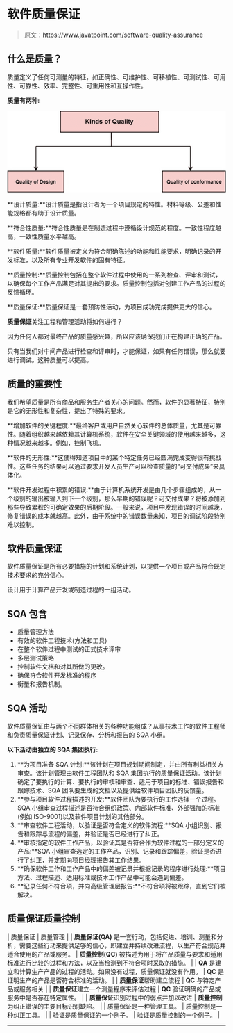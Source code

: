 # 软件质量保证

> 原文：<https://www.javatpoint.com/software-quality-assurance>

## 什么是质量？

质量定义了任何可测量的特征，如正确性、可维护性、可移植性、可测试性、可用性、可靠性、效率、完整性、可重用性和互操作性。

**质量有两种:**

![Software Quality Assurance](img/561101da8cffba075977fb49dba8805f.png)

**设计质量:**设计质量是指设计者为一个项目规定的特性。材料等级、公差和性能规格都有助于设计质量。

**符合性质量:**符合性质量是在制造过程中遵循设计规范的程度。一致性程度越高，一致性质量水平越高。

**软件质量:**软件质量被定义为符合明确陈述的功能和性能要求，明确记录的开发标准，以及所有专业开发软件的固有特征。

**质量控制:**质量控制包括在整个软件过程中使用的一系列检查、评审和测试，以确保每个工作产品满足对其提出的要求。质量控制包括对创建工作产品的过程的反馈循环。

**质量保证:**质量保证是一套预防性活动，为项目成功完成提供更大的信心。

**质量保证**关注工程和管理活动将如何进行？

因为任何人都对最终产品的质量感兴趣，所以应该确保我们正在构建正确的产品。

只有当我们对中间产品进行检查和评审时，才能保证，如果有任何错误，那么就要进行调试。这种质量可以提高。

## 质量的重要性

我们希望质量是所有商品和服务生产者关心的问题。然而，软件的显著特征，特别是它的无形性和复杂性，提出了特殊的要求。

**增加软件的关键程度:**最终客户或用户自然关心软件的总体质量，尤其是可靠性。随着组织越来越依赖其计算机系统，软件在安全关键领域的使用越来越多，这种情况越来越多。例如，控制飞机。

**软件的无形性:**这使得知道项目中的某个特定任务已经圆满完成变得很有挑战性。这些任务的结果可以通过要求开发人员生产可以检查质量的“可交付成果”来具体化。

**软件开发过程中积累的错误:**由于计算机系统开发是由几个步骤组成的，从一个级别的输出被输入到下一个级别，那么早期的错误呢？可交付成果？将被添加到那些导致累积的可确定效果的后期阶段。一般来说，项目中发现错误的时间越晚，修复错误的成本就越高。此外，由于系统中的错误数量未知，项目的调试阶段特别难以控制。

## 软件质量保证

软件质量保证是所有必要措施的计划和系统计划，以提供一个项目或产品符合既定技术要求的充分信心。

设计用于计算产品开发或制造过程的一组活动。

## SQA 包含

*   质量管理方法
*   有效的软件工程技术(方法和工具)
*   在整个软件过程中测试的正式技术评审
*   多层测试策略
*   控制软件文档和对其所做的更改。
*   确保符合软件开发标准的程序
*   衡量和报告机制。

## SQA 活动

软件质量保证由与两个不同群体相关的各种功能组成？从事技术工作的软件工程师和负责质量保证计划、记录保存、分析和报告的 SQA 小组。

**以下活动由独立的 SQA 集团执行:**

1.  **为项目准备 SQA 计划:**该计划在项目规划期间制定，并由所有利益相关方审查。该计划管理由软件工程团队和 SQA 集团执行的质量保证活动。该计划确定了要执行的计算、要执行的审核和审查、适用于项目的标准、错误报告和跟踪技术、SQA 团队要生成的文档以及提供给软件项目团队的反馈量。
2.  **参与项目软件过程描述的开发:**软件团队为要执行的工作选择一个过程。SQA 小组审查过程描述是否符合组织政策、内部软件标准、外部强加的标准(例如 ISO-9001)以及软件项目计划的其他部分。
3.  **审查软件工程活动，以验证是否符合定义的软件流程:**SQA 小组识别、报告和跟踪与流程的偏差，并验证是否已经进行了纠正。
4.  **审核指定的软件工作产品，以验证其是否符合作为软件过程的一部分定义的产品:**SQA 小组审查选定的工作产品，识别、记录和跟踪偏差，验证是否进行了纠正，并定期向项目经理报告其工作结果。
5.  **确保软件工作和工作产品中的偏差被记录并根据记录的程序进行处理:**项目方法、过程描述、适用标准或技术工作产品中可能会遇到偏差。
6.  **记录任何不符合项，并向高级管理层报告:**不符合项将被跟踪，直到它们被解决。

## 质量保证质量控制

| 质量保证 | 质量管理 |
| **质量保证(QA)** 是一套行动，包括促进、培训、测量和分析，需要这些行动来提供足够的信心，即建立并持续改进流程，以生产符合规范并适合使用的产品或服务。 | **质量控制(QC)** 被描述为用于将产品质量与要求和适用标准进行比较的过程和方法，以及当检测到不符合项时采取的措施。 |
| **QA** 是建立和计算生产产品的过程的活动。如果没有过程，质量保证就没有作用。 | **QC** 是证明生产的产品是否符合标准的活动。 |
| **质量保证**帮助建立流程 | **QC** 与特定产品或服务相关 |
| **质量保证**建立一个测量程序来评估过程 | **QC** 验证明确的产品或服务中是否存在特定属性。 |
| **质量保证**识别过程中的弱点并加以改进 | **质量控制**为纠正错误的主要目标识别缺陷。 |
| 质量保证是一种管理工具。 | 质量控制是一种纠正工具。 |
| 验证是质量保证的一个例子。 | 验证是质量控制的一个例子。 |

* * *